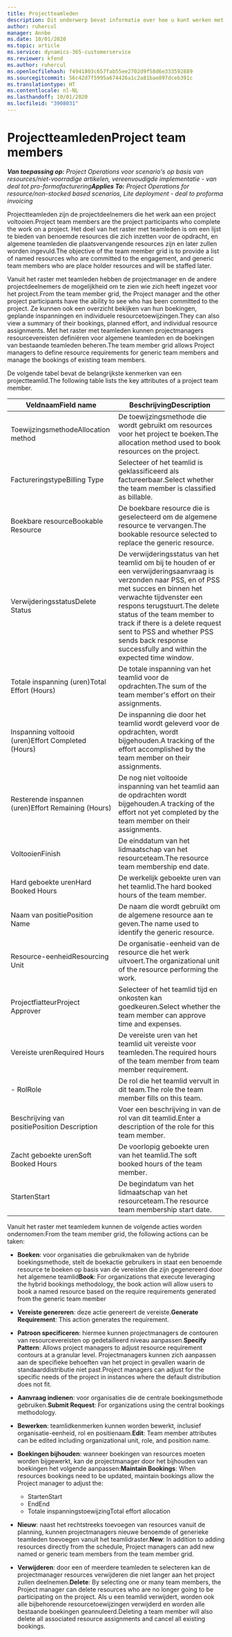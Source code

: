 ```yaml
---
title: Projectteamleden
description: Dit onderwerp bevat informatie over hoe u kunt werken met informatie, attributen en planning van projectteamleden.
author: ruhercul
manager: Annbe
ms.date: 10/01/2020
ms.topic: article
ms.service: dynamics-365-customerservice
ms.reviewer: kfend
ms.author: ruhercul
ms.openlocfilehash: f4941803c657fab55ee2702d9f58d6e333592889
ms.sourcegitcommit: 56c42d7f5995a674426a1c2a81bae897dceb391c
ms.translationtype: HT
ms.contentlocale: nl-NL
ms.lasthandoff: 10/01/2020
ms.locfileid: "3908031"
---
```

# <a name="project-team-members"></a><span data-ttu-id="15a84-103">Projectteamleden</span><span class="sxs-lookup"><span data-stu-id="15a84-103">Project team members</span></span>

<span data-ttu-id="15a84-104">_**Van toepassing op:** Project Operations voor scenario's op basis van resources/niet-voorradige artikelen, vereenvoudigde implementatie - van deal tot pro-formafacturering_</span><span class="sxs-lookup"><span data-stu-id="15a84-104">_**Applies To:** Project Operations for resource/non-stocked based scenarios, Lite deployment - deal to proforma invoicing_</span></span>

<span data-ttu-id="15a84-105">Projectteamleden zijn de projectdeelnemers die het werk aan een project voltooien.</span><span class="sxs-lookup"><span data-stu-id="15a84-105">Project team members are the project participants who complete the work on a project.</span></span> <span data-ttu-id="15a84-106">Het doel van het raster met teamleden is om een lijst te bieden van benoemde resources die zich inzetten voor de opdracht, en algemene teamleden die plaatsvervangende resources zijn en later zullen worden ingevuld.</span><span class="sxs-lookup"><span data-stu-id="15a84-106">The objective of the team member grid is to provide a list of named resources who are committed to the engagement, and generic team members who are place holder resources and will be staffed later.</span></span>

<span data-ttu-id="15a84-107">Vanuit het raster met teamleden hebben de projectmanager en de andere projectdeelnemers de mogelijkheid om te zien wie zich heeft ingezet voor het project.</span><span class="sxs-lookup"><span data-stu-id="15a84-107">From the team member grid, the Project manager and the other project participants have the ability to see who has been committed to the project.</span></span> <span data-ttu-id="15a84-108">Ze kunnen ook een overzicht bekijken van hun boekingen, geplande inspanningen en individuele resourcetoewijzingen.</span><span class="sxs-lookup"><span data-stu-id="15a84-108">They can also view a summary of their bookings, planned effort, and individual resource assignments.</span></span> <span data-ttu-id="15a84-109">Met het raster met teamleden kunnen projectmanagers resourcevereisten definiëren voor algemene teamleden en de boekingen van bestaande teamleden beheren.</span><span class="sxs-lookup"><span data-stu-id="15a84-109">The team member grid allows Project managers to define resource requirements for generic team members and manage the bookings of existing team members.</span></span>

<span data-ttu-id="15a84-110">De volgende tabel bevat de belangrijkste kenmerken van een projectteamlid.</span><span class="sxs-lookup"><span data-stu-id="15a84-110">The following table lists the key attributes of a project team member.</span></span>

| <span data-ttu-id="15a84-111">Veldnaam</span><span class="sxs-lookup"><span data-stu-id="15a84-111">Field name</span></span>          | <span data-ttu-id="15a84-112">Beschrijving</span><span class="sxs-lookup"><span data-stu-id="15a84-112">Description</span></span>                                                                                                                                                                  |
|--------------------------|-----------------------------------------------------------------------------------------------------------------------------------------------------------------------------------|
| <span data-ttu-id="15a84-113">Toewijzingsmethode</span><span class="sxs-lookup"><span data-stu-id="15a84-113">Allocation method</span></span>        | <span data-ttu-id="15a84-114">De toewijzingsmethode die wordt gebruikt om resources voor het project te boeken.</span><span class="sxs-lookup"><span data-stu-id="15a84-114">The allocation method used to book resources on the project.</span></span>                                                                         |
| <span data-ttu-id="15a84-115">Factureringstype</span><span class="sxs-lookup"><span data-stu-id="15a84-115">Billing Type</span></span>             | <span data-ttu-id="15a84-116">Selecteer of het teamlid is geklassificeerd als factureerbaar.</span><span class="sxs-lookup"><span data-stu-id="15a84-116">Select whether the team member is classified as billable.</span></span>                                                                                                                                       |
| <span data-ttu-id="15a84-117">Boekbare resource</span><span class="sxs-lookup"><span data-stu-id="15a84-117">Bookable Resource</span></span>        | <span data-ttu-id="15a84-118">De boekbare resource die is geselecteerd om de algemene resource te vervangen.</span><span class="sxs-lookup"><span data-stu-id="15a84-118">The bookable resource selected to replace the generic resource.</span></span>                                                                                                                   |
| <span data-ttu-id="15a84-119">Verwijderingsstatus</span><span class="sxs-lookup"><span data-stu-id="15a84-119">Delete Status</span></span>            | <span data-ttu-id="15a84-120">De verwijderingsstatus van het teamlid om bij te houden of er een verwijderingsaanvraag is verzonden naar PSS, en of PSS met succes en binnen het verwachte tijdvenster een respons terugstuurt.</span><span class="sxs-lookup"><span data-stu-id="15a84-120">The delete status of the team member to track if there is a delete request sent to PSS and whether PSS sends back response successfully and within the expected time window.</span></span> |
| <span data-ttu-id="15a84-121">Totale inspanning (uren)</span><span class="sxs-lookup"><span data-stu-id="15a84-121">Total Effort (Hours)</span></span>     | <span data-ttu-id="15a84-122">De totale inspanning van het teamlid voor de opdrachten.</span><span class="sxs-lookup"><span data-stu-id="15a84-122">The sum of the team member's effort on their assignments.</span></span>                                                                                                                         |
| <span data-ttu-id="15a84-123">Inspanning voltooid (uren)</span><span class="sxs-lookup"><span data-stu-id="15a84-123">Effort Completed (Hours)</span></span> | <span data-ttu-id="15a84-124">De inspanning die door het teamlid wordt geleverd voor de opdrachten, wordt bijgehouden.</span><span class="sxs-lookup"><span data-stu-id="15a84-124">A tracking of the effort accomplished by the team member on their assignments.</span></span>                                                                                           |
| <span data-ttu-id="15a84-125">Resterende inspannen (uren)</span><span class="sxs-lookup"><span data-stu-id="15a84-125">Effort Remaining (Hours)</span></span> | <span data-ttu-id="15a84-126">De nog niet voltooide inspanning van het teamlid aan de opdrachten wordt bijgehouden.</span><span class="sxs-lookup"><span data-stu-id="15a84-126">A tracking of the effort not yet completed by the team member on their assignments.</span></span>                                                                                    |
| <span data-ttu-id="15a84-127">Voltooien</span><span class="sxs-lookup"><span data-stu-id="15a84-127">Finish</span></span>                   | <span data-ttu-id="15a84-128">De einddatum van het lidmaatschap van het resourceteam.</span><span class="sxs-lookup"><span data-stu-id="15a84-128">The resource team membership end date.</span></span>                                                                                                                                            |
| <span data-ttu-id="15a84-129">Hard geboekte uren</span><span class="sxs-lookup"><span data-stu-id="15a84-129">Hard Booked Hours</span></span>        | <span data-ttu-id="15a84-130">De werkelijk geboekte uren van het teamlid.</span><span class="sxs-lookup"><span data-stu-id="15a84-130">The hard booked hours of the team member.</span></span>                                                                                                                                                                |
| <span data-ttu-id="15a84-131">Naam van positie</span><span class="sxs-lookup"><span data-stu-id="15a84-131">Position Name</span></span>            | <span data-ttu-id="15a84-132">De naam die wordt gebruikt om de algemene resource aan te geven.</span><span class="sxs-lookup"><span data-stu-id="15a84-132">The name used to identify the generic resource.</span></span>                                                                                                                                   |
| <span data-ttu-id="15a84-133">Resource-eenheid</span><span class="sxs-lookup"><span data-stu-id="15a84-133">Resourcing Unit</span></span>          | <span data-ttu-id="15a84-134">De organisatie-eenheid van de resource die het werk uitvoert.</span><span class="sxs-lookup"><span data-stu-id="15a84-134">The organizational unit of the resource performing the work.</span></span>                                                                                                                      |
| <span data-ttu-id="15a84-135">Projectfiatteur</span><span class="sxs-lookup"><span data-stu-id="15a84-135">Project Approver</span></span>         | <span data-ttu-id="15a84-136">Selecteer of het teamlid tijd en onkosten kan goedkeuren.</span><span class="sxs-lookup"><span data-stu-id="15a84-136">Select whether the team member can approve time and expenses.</span></span>                                                                                                                     |
| <span data-ttu-id="15a84-137">Vereiste uren</span><span class="sxs-lookup"><span data-stu-id="15a84-137">Required Hours</span></span>           | <span data-ttu-id="15a84-138">De vereiste uren van het teamlid uit vereiste voor teamleden.</span><span class="sxs-lookup"><span data-stu-id="15a84-138">The required hours of the team member from team member requirement.</span></span>                                                                                                                       |
| <span data-ttu-id="15a84-139">- Rol</span><span class="sxs-lookup"><span data-stu-id="15a84-139">Role</span></span>                     | <span data-ttu-id="15a84-140">De rol die het teamlid vervult in dit team.</span><span class="sxs-lookup"><span data-stu-id="15a84-140">The role the team member fills on this team.</span></span>                                                                                                                                |
| <span data-ttu-id="15a84-141">Beschrijving van positie</span><span class="sxs-lookup"><span data-stu-id="15a84-141">Position Description</span></span>     | <span data-ttu-id="15a84-142">Voer een beschrijving in van de rol van dit teamlid.</span><span class="sxs-lookup"><span data-stu-id="15a84-142">Enter a description of the role for this team member.</span></span>                                                                                                                             |
| <span data-ttu-id="15a84-143">Zacht geboekte uren</span><span class="sxs-lookup"><span data-stu-id="15a84-143">Soft Booked Hours</span></span>        | <span data-ttu-id="15a84-144">De voorlopig geboekte uren van het teamlid.</span><span class="sxs-lookup"><span data-stu-id="15a84-144">The soft booked hours of the team member.</span></span>                                                                                                                                                                 |
| <span data-ttu-id="15a84-145">Starten</span><span class="sxs-lookup"><span data-stu-id="15a84-145">Start</span></span>                    | <span data-ttu-id="15a84-146">De begindatum van het lidmaatschap van het resourceteam.</span><span class="sxs-lookup"><span data-stu-id="15a84-146">The resource team membership start date.</span></span>                                                                                                                                          |

<span data-ttu-id="15a84-147">Vanuit het raster met teamledem kunnen de volgende acties worden ondernomen:</span><span class="sxs-lookup"><span data-stu-id="15a84-147">From the team member grid, the following actions can be taken:</span></span>

- <span data-ttu-id="15a84-148">**Boeken**: voor organisaties die gebruikmaken van de hybride boekingsmethode, stelt de boekactie gebruikers in staat een benoemde resource te boeken op basis van de vereisten die zijn gegenereerd door het algemene teamlid</span><span class="sxs-lookup"><span data-stu-id="15a84-148">**Book**: For organizations that execute leveraging the hybrid bookings methodology, the book action will allow users to book a named resource based on the require requirements generated from the generic team member</span></span>
- <span data-ttu-id="15a84-149">**Vereiste genereren**: deze actie genereert de vereiste.</span><span class="sxs-lookup"><span data-stu-id="15a84-149">**Generate Requirement**: This action generates the requirement.</span></span>
- <span data-ttu-id="15a84-150">**Patroon specificeren**: hiermee kunnen projectmanagers de contouren van resourcevereisten op gedetailleerd niveau aanpassen.</span><span class="sxs-lookup"><span data-stu-id="15a84-150">**Specify Pattern**: Allows project managers to adjust resource requirement contours at a granular level.</span></span> <span data-ttu-id="15a84-151">Projectmanagers kunnen zich aanpassen aan de specifieke behoeften van het project in gevallen waarin de standaarddistributie niet past.</span><span class="sxs-lookup"><span data-stu-id="15a84-151">Project managers can adjust for the specific needs of the project in instances where the default distribution does not fit.</span></span>
- <span data-ttu-id="15a84-152">**Aanvraag indienen**: voor organisaties die de centrale boekingsmethode gebruiken.</span><span class="sxs-lookup"><span data-stu-id="15a84-152">**Submit Request**: For organizations using the central bookings methodology.</span></span>
- <span data-ttu-id="15a84-153">**Bewerken**: teamlidkenmerken kunnen worden bewerkt, inclusief organisatie-eenheid, rol en positienaam.</span><span class="sxs-lookup"><span data-stu-id="15a84-153">**Edit**: Team member attributes can be edited including organizational unit, role, and position name.</span></span>
- <span data-ttu-id="15a84-154">**Boekingen bijhouden**: wanneer boekingen van resources moeten worden bijgewerkt, kan de projectmanager door het bijhouden van boekingen het volgende aanpassen:</span><span class="sxs-lookup"><span data-stu-id="15a84-154">**Maintain Bookings**: When resources bookings need to be updated, maintain bookings allow the Project manager to adjust the:</span></span>

    - <span data-ttu-id="15a84-155">Starten</span><span class="sxs-lookup"><span data-stu-id="15a84-155">Start</span></span>
    - <span data-ttu-id="15a84-156">End</span><span class="sxs-lookup"><span data-stu-id="15a84-156">End</span></span>
    - <span data-ttu-id="15a84-157">Totale inspanningstoewijzing</span><span class="sxs-lookup"><span data-stu-id="15a84-157">Total effort allocation</span></span>

- <span data-ttu-id="15a84-158">**Nieuw**: naast het rechtstreeks toevoegen van resources vanuit de planning, kunnen projectmanagers nieuwe benoemde of generieke teamleden toevoegen vanuit het teamlidraster.</span><span class="sxs-lookup"><span data-stu-id="15a84-158">**New**: In addition to adding resources directly from the schedule, Project managers can add new named or generic team members from the team member grid.</span></span>
- <span data-ttu-id="15a84-159">**Verwijderen**: door een of meerdere teamleden te selecteren kan de projectmanager resources verwijderen die niet langer aan het project zullen deelnemen.</span><span class="sxs-lookup"><span data-stu-id="15a84-159">**Delete**: By selecting one or many team members, the Project manager can delete resources who are no longer going to be participating on the project.</span></span> <span data-ttu-id="15a84-160">Als u een teamlid verwijdert, worden ook alle bijbehorende resourcetoewijzingen verwijderd en worden alle bestaande boekingen geannuleerd.</span><span class="sxs-lookup"><span data-stu-id="15a84-160">Deleting a team member will also delete all associated resource assignments and  cancel all existing bookings.</span></span>
